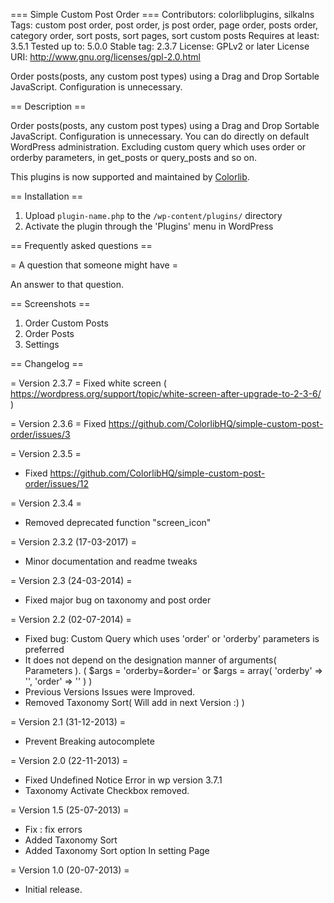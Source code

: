 === Simple Custom Post Order ===
Contributors: colorlibplugins, silkalns
Tags: custom post order, post order, js post order, page order, posts order, category order, sort posts, sort pages, sort custom posts
Requires at least: 3.5.1
Tested up to: 5.0.0
Stable tag: 2.3.7
License: GPLv2 or later
License URI: http://www.gnu.org/licenses/gpl-2.0.html

Order posts(posts, any custom post types) using a Drag and Drop Sortable JavaScript. Configuration is unnecessary.

== Description ==

Order posts(posts, any custom post types) using a Drag and Drop Sortable JavaScript. Configuration is unnecessary. You can do directly on default WordPress administration.
Excluding custom query which uses order or orderby parameters, in get_posts or query_posts and so on.

This plugins is now supported and maintained by <a href="https://colorlib.com/wp/" target="_blank">Colorlib</a>.

== Installation ==

1. Upload `plugin-name.php` to the `/wp-content/plugins/` directory
1. Activate the plugin through the 'Plugins' menu in WordPress

== Frequently asked questions ==

= A question that someone might have =

An answer to that question.

== Screenshots ==

1. Order Custom Posts
2. Order Posts
3. Settings

== Changelog ==

= Version 2.3.7 =
Fixed white screen ( https://wordpress.org/support/topic/white-screen-after-upgrade-to-2-3-6/ )

= Version 2.3.6 =
Fixed https://github.com/ColorlibHQ/simple-custom-post-order/issues/3

= Version 2.3.5 =
* Fixed https://github.com/ColorlibHQ/simple-custom-post-order/issues/12

= Version 2.3.4 =
* Removed deprecated function "screen_icon"

= Version 2.3.2 (17-03-2017) =
* Minor documentation and readme tweaks

= Version 2.3 (24-03-2014) =
* Fixed major bug on taxonomy and post order

= Version 2.2 (02-07-2014) =
* Fixed bug: Custom Query which uses 'order' or 'orderby' parameters is preferred
* It does not depend on the designation manner of arguments( Parameters ). ( $args = 'orderby=&order=' or $args = array( 'orderby' => '', 'order' => '' ) )
* Previous Versions Issues were Improved.
* Removed Taxonomy Sort( Will add in next Version :) )

= Version 2.1 (31-12-2013) =
* Prevent Breaking autocomplete

= Version 2.0 (22-11-2013) =
* Fixed Undefined Notice Error in wp version 3.7.1
* Taxonomy Activate Checkbox removed.

= Version 1.5 (25-07-2013) =
*  Fix : fix errors
*  Added Taxonomy Sort
*  Added Taxonomy Sort option In setting Page

= Version 1.0 (20-07-2013) =
*  Initial release.
